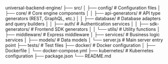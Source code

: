 universal-backend-engine/
├── src/
│   ├── config/                 # Configuration files
│   ├── core/                   # Core engine components
│   │   ├── api-generators/     # API type generators (REST, GraphQL, etc.)
│   │   ├── database/           # Database adapters and query builders
│   │   ├── auth/               # Authentication services
│   │   ├── sdk-generators/     # Frontend SDK generators
│   │   └── utils/              # Utility functions
│   ├── middleware/             # Express middleware
│   ├── services/               # Business logic services
│   ├── models/                 # Data models
│   └── server.js               # Main server entry point
├── tests/                      # Test files
├── docker/                     # Docker configuration
│   ├── Dockerfile
│   └── docker-compose.yml
├── kubernetes/                 # Kubernetes configuration
├── package.json
└── README.md 
